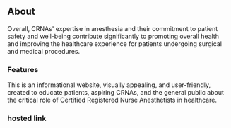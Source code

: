 ## About
Overall, CRNAs' expertise in anesthesia and their commitment to patient safety and well-being contribute significantly to promoting overall health and improving the healthcare experience for patients undergoing surgical and medical procedures.
### Features

   This is an informational website, visually appealing, and user-friendly, created to educate patients, aspiring CRNAs, and the general public about the critical role of Certified Registered Nurse Anesthetists in healthcare.



### hosted link
